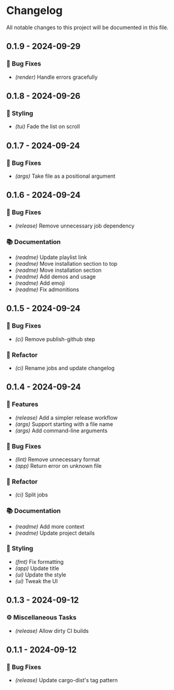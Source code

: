 # Changelog

All notable changes to this project will be documented in this file.

## 0.1.9 - 2024-09-29

### 🐛 Bug Fixes

- *(render)* Handle errors gracefully

## 0.1.8 - 2024-09-26

### 🎨 Styling

- *(tui)* Fade the list on scroll

## 0.1.7 - 2024-09-24

### 🐛 Bug Fixes

- *(args)* Take file as a positional argument

## 0.1.6 - 2024-09-24

### 🐛 Bug Fixes

- *(release)* Remove unnecessary job dependency

### 📚 Documentation

- *(readme)* Update playlist link
- *(readme)* Move installation section to top
- *(readme)* Move installation section
- *(readme)* Add demos and usage
- *(readme)* Add emoji
- *(readme)* Fix admonitions

## 0.1.5 - 2024-09-24

### 🐛 Bug Fixes

- *(ci)* Remove publish-github step

### 🚜 Refactor

- *(ci)* Rename jobs and update changelog

## 0.1.4 - 2024-09-24

### 🚀 Features

- *(release)* Add a simpler release workflow
- *(args)* Support starting with a file name
- *(args)* Add command-line arguments

### 🐛 Bug Fixes

- *(lint)* Remove unnecessary format
- *(app)* Return error on unknown file

### 🚜 Refactor

- *(ci)* Split jobs

### 📚 Documentation

- *(readme)* Add more context
- *(readme)* Update project details

### 🎨 Styling

- *(fmt)* Fix formatting
- *(app)* Update title
- *(ui)* Update the style
- *(ui)* Tweak the UI

## 0.1.3 - 2024-09-12

### ⚙️ Miscellaneous Tasks

- _(release)_ Allow dirty CI builds

## 0.1.1 - 2024-09-12

### 🐛 Bug Fixes

- _(release)_ Update cargo-dist's tag pattern

<!-- generated by git-cliff -->
